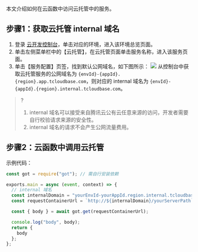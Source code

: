 本文介绍如何在云函数中访问云托管中的服务。

## 步骤1：获取云托管 internal 域名

1. 登录 [云开发控制台](https://console.cloud.tencent.com/tcb)，单击对应的环境，进入该环境总览页面。
2. 单击左侧菜单栏中的【云托管】，在云托管页面单击服务名称，进入该服务页面。
3. 单击【服务配置】页签，找到默认公网域名，如下图所示：
![](https://main.qcloudimg.com/raw/2467056cbf07a9ba77785456c9c72e43.jpg)
从控制台中获取云托管服务的公网域名为 `{envId}-{appId}.{region}.app.tcloudbase.com`，则对应的 internal 域名为 `{envId}-{appId}.{region}.internal.tcloudbase.com`。

>? 
>1. internal 域名可以接受来自腾讯云公有云任意来源的访问，开发者需要自行校验请求来源的安全性。
>2. internal 域名的请求不会产生公网流量费用。

## 步骤2：云函数中调用云托管

示例代码：

```javascript
const got = require("got"); // 需自行安装依赖

exports.main = async (event, context) => {
  // internal 域名
  const internalDomain = "yourEnvId-yourAppId.region.internal.tcloudbase.com";
  const requestContainerUrl = `http://${internalDomain}/yourServerPath`;

  const { body } = await got.get(requestContainerUrl);

  console.log("body", body);
  return {
    body
  };
};
```
